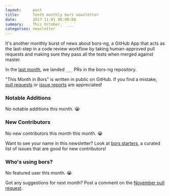 ```yaml
---
layout:     post
title:      Tenth monthly bors newsletter
date:       2017-11-01 00:00:00
summary:    This October, `___`
categories: newsletter
---
```


It's another monthly burst of news about bors-ng,
a GitHub App that acts as the last-step in a code review workflow by taking human-approved pull requests and making sure they pass all the tests when merged against master.

In the [last month](https://github.com/bors-ng/bors-ng/pulls?utf8=%E2%9C%93&q=is%3Apr%20is%3Aclosed%20closed%3A2017-10-01..2017-10-31),
we landed `___` PRs in the bors-ng repository.

"This Month in Bors" is written in public on GitHub.
If you find a mistake, [pull requests] or [issue reports] are appreciated!

[pull requests]: https://github.com/bors-ng/bors-ng.github.io/pulls
[issue reports]: https://github.com/bors-ng/bors-ng.github.io/issues


### Notable Additions

No notable additions this month. 😭


### New Contributors

No new contributors this month this month. 😭

Want to see your name in this newsletter? Look at [bors starters](https://bors.tech/starters/), a curated list of issues that are good for new contributors!


### Who's using bors?

No featured user this month. 😭

Got any suggestions for next month?
Post a comment on the [November pull request](https://github.com/bors-ng/bors-ng.github.io/pull/10).
